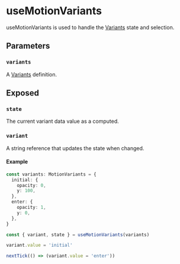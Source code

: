 # useMotionVariants

useMotionVariants is used to handle the [Variants](/features/variants) state and selection.

## Parameters

### `variants`

A [Variants](/features/variants#custom-variants) definition.

## Exposed

### `state`

The current variant data value as a computed.

### `variant`

A string reference that updates the state when changed.

#### Example

```typescript
const variants: MotionVariants = {
  initial: {
    opacity: 0,
    y: 100,
  },
  enter: {
    opacity: 1,
    y: 0,
  },
}

const { variant, state } = useMotionVariants(variants)

variant.value = 'initial'

nextTick(() => (variant.value = 'enter'))
```
